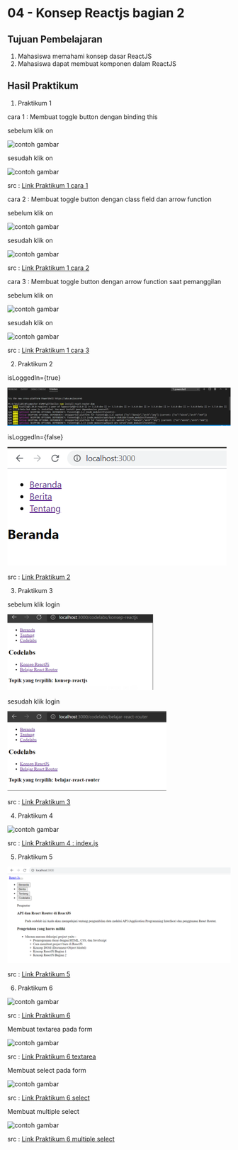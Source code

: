 # 04 - Konsep Reactjs bagian 2

## Tujuan Pembelajaran

1. Mahasiswa memahami konsep dasar ReactJS
2. Mahasiswa dapat membuat komponen dalam ReactJS

## Hasil Praktikum

1. Praktikum 1

cara 1 : Membuat toggle button dengan binding this

sebelum klik on

![contoh gambar](img/1.1.PNG)

sesudah klik on

![contoh gambar](img/1.12.PNG)

src : [Link Praktikum 1 cara 1](../../src/03_konsep_reactjs_bagian_2/praktikum1/index_cara1.js)

cara 2 : Membuat toggle button dengan class field dan arrow function

sebelum klik on

![contoh gambar](img/1.1.PNG)

sesudah klik on

![contoh gambar](img/1.12.PNG)

src : [Link Praktikum 1 cara 2](../../src/03_konsep_reactjs_bagian_2/praktikum1/index_cara2.js)

cara 3 : Membuat toggle button dengan arrow function saat pemanggilan

sebelum klik on

![contoh gambar](img/1.1.PNG)

sesudah klik on

![contoh gambar](img/1.12.PNG)

src : [Link Praktikum 1 cara 3](../../src/03_konsep_reactjs_bagian_2/praktikum1/index_cara3.js)

2. Praktikum 2

isLoggedIn={true}

![contoh gambar](img/2.PNG)

isLoggedIn={false}

![contoh gambar](img/2.1.PNG)

src : [Link Praktikum 2](../../src/03_konsep_reactjs_bagian_2/praktikum2/index.js)

3. Praktikum 3

sebelum klik login

![contoh gambar](img/3.PNG)

sesudah klik login

![contoh gambar](img/3.1.PNG)

src : [Link Praktikum 3](../../src/03_konsep_reactjs_bagian_2/praktikum3/index.js)

4. Praktikum 4

![contoh gambar](img/4.PNG)

src : [Link Praktikum 4 : index.js](../../src/03_konsep_reactjs_bagian_2/praktikum4/index.js)

5. Praktikum 5

![contoh gambar](img/5.PNG)

src : [Link Praktikum 5](../../src/03_konsep_reactjs_bagian_2/praktikum5/index.js)

6. Praktikum 6

![contoh gambar](img/6f.PNG)

src : [Link Praktikum 6](../../src/03_konsep_reactjs_bagian_2/praktikum6/index_form.js)

Membuat textarea pada form

![contoh gambar](img/6t.PNG)

src : [Link Praktikum 6 textarea](../../src/03_konsep_reactjs_bagian_2/praktikum6/index_textarea.js)

Membuat select pada form

![contoh gambar](img/6s.PNG)

src : [Link Praktikum 6 select](../../src/03_konsep_reactjs_bagian_2/praktikum6/index_select.js)

Membuat multiple select

![contoh gambar](img/6m.PNG)

src : [Link Praktikum 6 multiple select](../../src/03_konsep_reactjs_bagian_2/praktikum6/index_multiple.js)


